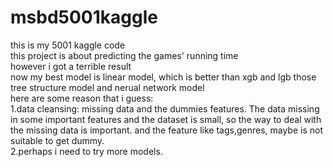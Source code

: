 # msbd5001kaggle
this is my 5001 kaggle code\
this project is about predicting the games' running time\
however i got a terrible result\
now my best model is linear model, which is better than xgb and lgb those tree structure model and nerual network model\
here are some reason that i guess:\
1.data cleansing: missing data and the dummies features. The data missing in some important features and the dataset is small, so the way
to deal with the missing data is important. and the feature like tags,genres, maybe is not suitable to get dummy.\
2.perhaps i need to try more models.
